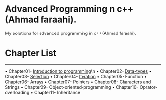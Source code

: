 # Advanced Programming n c++(Ahmad faraahi).

My solutions for advanced programming in c++(Ahmad faraahi).

# Chapter List
_________________________________________________________________

 • Chapter01- [Introduction to programming](https://github.com/ho3ein-zmni/advanced-programming-ahmad-faraahi/tree/main/src/ch01)\n
 • Chapter02- [Data-types](https://github.com/ho3ein-zmni/advanced-programming-ahmad-faraahi/tree/main/src/ch02)
 • Chapter03- [Selection](https://github.com/ho3ein-zmni/advanced-programming-ahmad-faraahi/tree/main/src/ch03)
 • Chapter04- [Iteration](https://github.com/ho3ein-zmni/advanced-programming-ahmad-faraahi/tree/main/src/ch04)
 • Chapter05- Function
 • Chapter06- Arrays
 • Chapter07- Pointers 
 • Chapter08- Characters and Strings
 • Chapter09- Object-oriented-programming
 • Chapter10- Oprator-overloading
 • Chapter11- Inheritance



